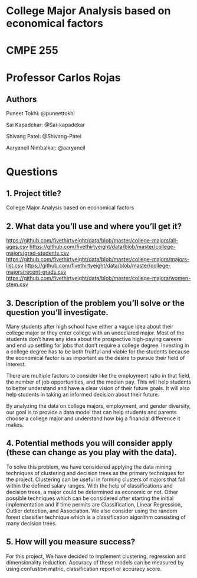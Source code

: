 # College Major Analysis based on economical factors
# CMPE 255  
# Professor Carlos Rojas

## Authors
Puneet Tokhi: @puneettokhi

Sai Kapadekar: @Sai-kapadekar

Shivang Patel: @Shivang-Patel

Aaryaneil Nimbalkar: @aaryaneil

# Questions
## 1. Project title?
College Major Analysis based on economical factors

## 2. What data you’ll use and where you’ll get it?
https://github.com/fivethirtyeight/data/blob/master/college-majors/all-ages.csv
https://github.com/fivethirtyeight/data/blob/master/college-majors/grad-students.csv
https://github.com/fivethirtyeight/data/blob/master/college-majors/majors-list.csv
https://github.com/fivethirtyeight/data/blob/master/college-majors/recent-grads.csv
https://github.com/fivethirtyeight/data/blob/master/college-majors/women-stem.csv

## 3. Description of the problem you’ll solve or the question you’ll investigate.
Many students after high school have either a vague idea about their college major or they enter college with an undeclared major. Most of the students don’t have any idea about the prospective high-paying careers and end up settling for jobs that don’t require a college degree. Investing in a college degree has to be both fruitful and viable for the students because the economical factor is as important as the desire to pursue their field of interest.

There are multiple factors to consider like the employment ratio in that field, the number of job opportunities, and the median pay. This will help students to better understand and have a clear vision of their future goals. It will also help students in taking an informed decision about their future.

By analyzing the data on college majors, employment, and gender diversity, our goal is to provide a data model that can help students and parents choose a college major and understand how big a financial difference it makes.  

## 4. Potential methods you will consider apply (these can change as you play with the data).
To solve this problem, we have considered applying the data mining techniques of clustering and decision trees as the primary techniques for the project. Clustering can be useful in forming clusters of majors that fall within the defined salary ranges. With the help of classifications and decision trees, a major could be determined as economic or not. Other possible techniques which can be considered after starting the initial implementation and if time permits are Classification, Linear Regression, Outlier detection, and Association. We also consider using the random forest classifier technique which is a classification algorithm consisting of many decision trees. 

## 5. How will you measure success?
For this project, We have decided to implement clustering, regression and dimensionality reduction. Accuracy of these models can be measured by using confustion matric, classification report or accuracy score.
